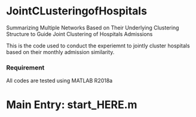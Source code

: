 # JointCLusteringofHospitals
Summarizing Multiple Networks Based on Their Underlying Clustering Structure to Guide Joint Clustering of Hospitals Admissions

This is the code used to conduct the experiemnt to jointly cluster hospitals based on their monthly admission similarity.

### Requirement
All codes are tested using MATLAB R2018a

# Main Entry: start_HERE.m
